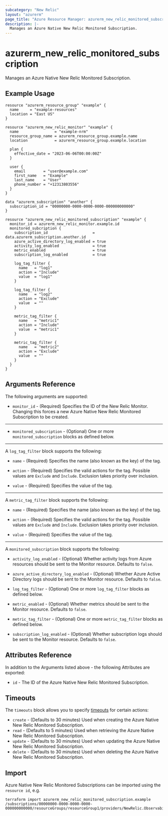 ```yaml
---
subcategory: "New Relic"
layout: "azurerm"
page_title: "Azure Resource Manager: azurerm_new_relic_monitored_subscription"
description: |-
  Manages an Azure Native New Relic Monitored Subscription.
---
```


# azurerm_new_relic_monitored_subscription

Manages an Azure Native New Relic Monitored Subscription.

## Example Usage

```hcl
resource "azurerm_resource_group" "example" {
  name     = "example-resources"
  location = "East US"
}

resource "azurerm_new_relic_monitor" "example" {
  name                = "example-nrm"
  resource_group_name = azurerm_resource_group.example.name
  location            = azurerm_resource_group.example.location

  plan {
    effective_date = "2023-06-06T00:00:00Z"
  }

  user {
    email        = "user@example.com"
    first_name   = "Example"
    last_name    = "User"
    phone_number = "+12313803556"
  }
}

data "azurerm_subscription" "another" {
  subscription_id = "00000000-0000-0000-0000-000000000000"
}

resource "azurerm_new_relic_monitored_subscription" "example" {
  monitor_id = azurerm_new_relic_monitor.example.id
  monitored_subcription {
    subscription_id                    = data.azurerm_subscription.another.id
    azure_active_directory_log_enabled = true
    activity_log_enabled               = true
    metric_enabled                     = true
    subscription_log_enabled           = true

    log_tag_filter {
      name   = "log1"
      action = "Include"
      value  = "log1"
    }

    log_tag_filter {
      name   = "log2"
      action = "Exclude"
      value  = ""
    }

    metric_tag_filter {
      name   = "metric1"
      action = "Include"
      value  = "metric1"
    }

    metric_tag_filter {
      name   = "metric2"
      action = "Exclude"
      value  = ""
    }
  }
}
```

## Arguments Reference

The following arguments are supported:

* `monitor_id` - (Required) Specifies the ID of the New Relic Monitor. Changing this forces a new Azure Native New Relic Monitored Subscription to be created.

---

* `monitored_subscription` - (Optional) One or more `monitored_subscription` blocks as defined below.

---

A `log_tag_filter` block supports the following:

* `name` - (Required) Specifies the name (also known as the key) of the tag.

* `action` - (Required) Specifies the valid actions for the tag. Possible values are `Exclude` and `Include`. Exclusion takes priority over inclusion.

* `value` - (Required) Specifies the value of the tag.

---

A `metric_tag_filter` block supports the following:

* `name` - (Required) Specifies the name (also known as the key) of the tag.

* `action` - (Required) Specifies the valid actions for the tag. Possible values are `Exclude` and `Include`. Exclusion takes priority over inclusion.

* `value` - (Required) Specifies the value of the tag.

---

A `monitored_subscription` block supports the following:

* `activity_log_enabled` - (Optional) Whether activity logs from Azure resources should be sent to the Monitor resource. Defaults to `false`.

* `azure_active_directory_log_enabled` - (Optional) Whether Azure Active Directory logs should be sent to the Monitor resource. Defaults to `false`.

* `log_tag_filter` - (Optional) One or more `log_tag_filter` blocks as defined below.

* `metric_enabled` - (Optional) Whether metrics should be sent to the Monitor resource. Defaults to `false`.

* `metric_tag_filter` - (Optional) One or more `metric_tag_filter` blocks as defined below.

* `subscription_log_enabled` - (Optional) Whether subscription logs should be sent to the Monitor resource. Defaults to `false`.


## Attributes Reference

In addition to the Arguments listed above - the following Attributes are exported: 

* `id` - The ID of the Azure Native New Relic Monitored Subscription.

## Timeouts

The `timeouts` block allows you to specify [timeouts](https://www.terraform.io/language/resources/syntax#operation-timeouts) for certain actions:

* `create` - (Defaults to 30 minutes) Used when creating the Azure Native New Relic Monitored Subscription.
* `read` - (Defaults to 5 minutes) Used when retrieving the Azure Native New Relic Monitored Subscription.
* `update` - (Defaults to 30 minutes) Used when updating the Azure Native New Relic Monitored Subscription.
* `delete` - (Defaults to 30 minutes) Used when deleting the Azure Native New Relic Monitored Subscription.

## Import

Azure Native New Relic Monitored Subscriptions can be imported using the `resource id`, e.g.

```shell
terraform import azurerm_new_relic_monitored_subscription.example /subscriptions/00000000-0000-0000-0000-000000000000/resourceGroups/resourceGroup1/providers/NewRelic.Observability/monitors/monitor1/monitoredSubscriptions/default
```
